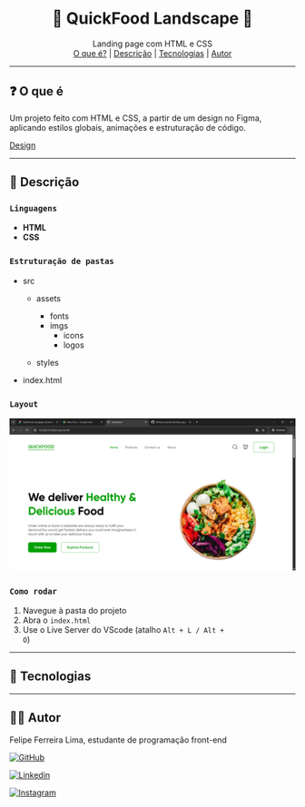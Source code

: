 <div align="center">
    <h1>🥞 QuickFood Landscape 🥞</h1>
</div>

<div align="center">
Landing page com HTML e CSS
<div align="center">
    <a href="#-o-que-é">O que é?</a> |
    <a href="#-descrição">Descrição</a> |
    <a href="#-tecnologias">Tecnologias</a> |
    <a href="#-autor">Autor</a>
</div>
</div>

---

## ❓ O que é

Um projeto feito com HTML e CSS, a partir de um design no Figma, aplicando estilos globais, animações e estruturação de código.

[Design](https://www.figma.com/design/6kUvmt6c2UIgiXOtczkyFT/QuickFood-Landpage--Community-?node-id=0-1&p=f&t=5Hw4sghXrofTTDTP-0)

---

## 📃 Descrição

### <code>Linguagens</code>

- **HTML**
- **CSS**

### <code>Estruturação de pastas</code>

- src

  - assets

    - fonts
    - imgs
      - icons
      - logos

  - styles

- index.html

### <code>Layout</code>

![Thumbnail](./src/assets/imgs/thumbnail.png)

### <code>Como rodar</code>

1. Navegue à pasta do projeto
2. Abra o <code>index.html</code>
3. Use o Live Server do VScode (atalho <code>Alt + L / Alt + O</code>)

---

## 📱 Tecnologias

---

## 👨‍💻 Autor

Felipe Ferreira Lima, estudante de programação front-end

[![GitHub](https://img.shields.io/badge/felipeFerreiraffl-%23121011.svg?style=for-the-badge&logo=github&logoColor=white)](https://github.com/felipeFerreiraffl)

[![Linkedin](https://img.shields.io/badge/Felipe_Ferreira-0077B5?style=for-the-badge&logo=linkedin&logoColor=white)](https://www.linkedin.com/in/felipe-ferreira-959bb8271)

[![Instagram](https://img.shields.io/badge/felipe__ffl7-E4405F?style=for-the-badge&logo=instagram&logoColor=white)](https://www.instagram.com/felipe_ffl7)
